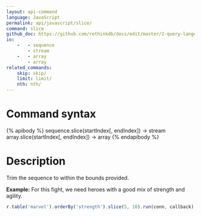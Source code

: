 ```yaml
---
layout: api-command 
language: JavaScript
permalink: api/javascript/slice/
command: slice 
github_doc: https://github.com/rethinkdb/docs/edit/master/2-query-language/api/javascript/transformations/slice.md
io:
    -   - sequence
        - stream
    -   - array
        - array
related_commands:
    skip: skip/
    limit: limit/
    nth: nth/
---
```


# Command syntax #

{% apibody %}
sequence.slice(startIndex[, endIndex]) &rarr; stream
array.slice(startIndex[, endIndex]) &rarr; array
{% endapibody %}

# Description #

Trim the sequence to within the bounds provided.

__Example:__ For this fight, we need heroes with a good mix of strength and agility.

```js
r.table('marvel').orderBy('strength').slice(5, 10).run(conn, callback)
```
